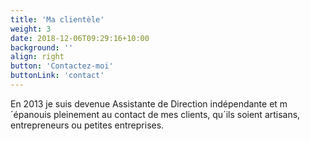 ```yaml
---
title: 'Ma clientèle'
weight: 3
date: 2018-12-06T09:29:16+10:00
background: ''
align: right
button: 'Contactez-moi'
buttonLink: 'contact'
---
```


En 2013 je suis devenue Assistante de Direction indépendante et m´épanouis pleinement au contact de mes clients, qu´ils soient artisans, entrepreneurs ou petites entreprises.
